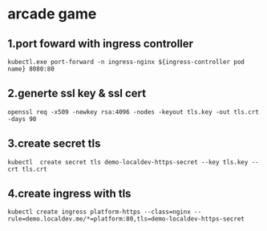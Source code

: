 # arcade game
## 1.port foward with ingress controller
``kubectl.exe port-forward -n ingress-nginx ${ingress-controller pod name} 8080:80``

## 2.generte ssl key & ssl cert
``
 openssl req -x509 -newkey rsa:4096 -nodes -keyout tls.key -out tls.crt -days 90
``
## 3.create secret tls
``
  kubectl  create secret tls demo-localdev-https-secret --key tls.key --crt tls.crt
``
## 4.create ingress with tls
``
  kubectl create ingress platform-https --class=nginx --rule=demo.localdev.me/*=platform:80,tls=demo-localdev-https-secret
``

